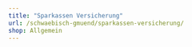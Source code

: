 ```yaml
---
title: "Sparkassen Versicherung"
url: /schwaebisch-gmuend/sparkassen-versicherung/
shop: Allgemein
---
```

